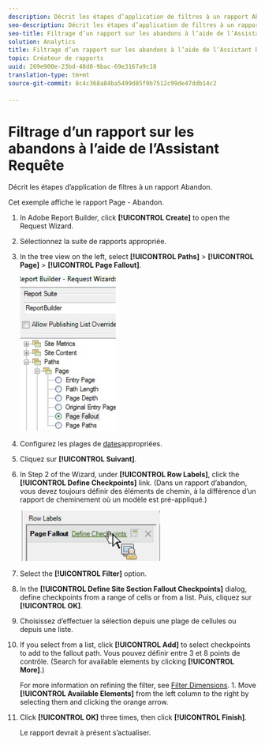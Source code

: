 ```yaml
---
description: Décrit les étapes d’application de filtres à un rapport Abandon.
seo-description: Décrit les étapes d’application de filtres à un rapport Abandon.
seo-title: Filtrage d’un rapport sur les abandons à l’aide de l’Assistant Requête
solution: Analytics
title: Filtrage d’un rapport sur les abandons à l’aide de l’Assistant Requête
topic: Créateur de rapports
uuid: 269e900e-23bd-48d8-9bac-69e3167a9c18
translation-type: tm+mt
source-git-commit: 8c4c368a84ba5499d85f0b7512c99de47ddb14c2

---
```



# Filtrage d’un rapport sur les abandons à l’aide de l’Assistant Requête

Décrit les étapes d’application de filtres à un rapport Abandon.

Cet exemple affiche le rapport Page - Abandon.

1. In Adobe Report Builder, click **[!UICONTROL Create]** to open the Request Wizard.
1. Sélectionnez la suite de rapports appropriée.
1. In the tree view on the left, select **[!UICONTROL Paths]** &gt; **[!UICONTROL Page]** &gt; **[!UICONTROL Page Fallout]**.

   ![](assets/page_fallout.png)

1. Configurez les plages de [dates](/help/analyze/report-builder/data-requests/configuring-report-dates/custom-calendar.md)appropriées.
1. Cliquez sur **[!UICONTROL Suivant]**.
1. In Step 2 of the Wizard, under **[!UICONTROL Row Labels]**, click the **[!UICONTROL Define Checkpoints]** link. (Dans un rapport d’abandon, vous devez toujours définir des éléments de chemin, à la différence d’un rapport de cheminement où un modèle est pré-appliqué.)

   ![](assets/define_checkpoints.png)

1. Select the **[!UICONTROL Filter]** option.

1. In the **[!UICONTROL Define Site Section Fallout Checkpoints]** dialog, define checkpoints from a range of cells or from a list. Puis, cliquez sur **[!UICONTROL OK]**.
1. Choisissez d’effectuer la sélection depuis une plage de cellules ou depuis une liste.
1. If you select from a list, click **[!UICONTROL Add]** to select checkpoints to add to the fallout path. Vous pouvez définir entre 3 et 8 points de contrôle. (Search for available elements by clicking **[!UICONTROL More]**.)

   For more information on refining the filter, see [Filter Dimensions](/help/analyze/report-builder/layout/c-filter-dimensions/filter-dimensions.md). 1. Move **[!UICONTROL Available Elements]** from the left column to the right by selecting them and clicking the orange arrow.
1. Click **[!UICONTROL OK]** three times, then click **[!UICONTROL Finish]**.

   Le rapport devrait à présent s’actualiser.
